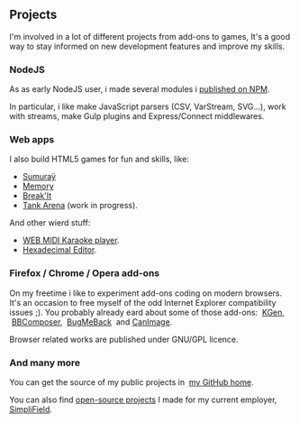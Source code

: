 <!--VarStream
title=Projects
description=Discover my side projects (web apps, games, add-ons etc.).
shortTitle=Projects
shortDesc=Learn more about my projects
keywords.+=projects
keywords.+=developer
keywords.+=Nicolas
keywords.+=Froidure
lang=en
location=US
-->

## Projects

I'm involved in a lot of different projects from add-ons to games, It's a good
 way to stay informed on new development features and improve my skills.

### NodeJS

As as early NodeJS user, i made several modules i
 [published on NPM](https://www.npmjs.org/~nfroidure "View my NPM profile").

In particular, i like make JavaScript parsers (CSV, VarStream, SVG...), work
 with streams, make Gulp plugins and Express/Connect middlewares.

### Web apps

I also build HTML5 games for fun and skills, like:
* [Sumuraÿ](http://sumuray.insertafter.com/)
* [Memory](http://memory.insertafter.com/)
* [Break'It](http://breakit.insertafter.com/)
* [Tank Arena](http://tank.elitwork.com/) (work in progress).

And other wierd stuff:
* [WEB MIDI Karaoke player](http://karaoke.insertafter.com/).
* [Hexadecimal Editor](http://hexa.insertafter.com/).

### Firefox / Chrome / Opera add-ons

On my freetime i like to experiment add-ons coding on modern browsers. It's
 an occasion to free myself of the odd Internet Explorer compatibility issues
 ;). You probably already eard about some of those add-ons:
 [KGen](http://kgen.elitwork.com/),
 [BBComposer](http://bbcomposer.elitwork.com/),
 [BugMeBack](https://github.com/nfroidure/BugMeBack)
 and [CanImage](http://canimage.elitwork.com/).

Browser related works are published under GNU/GPL licence.

### And many more

You can get the source of my public projects in
 [my GitHub home](https://github.com/nfroidure).

You can also find [open-source projects](https://github.com/SimpliField) I made
 for my current employer, [SimpliField](http://simplifield.com).
